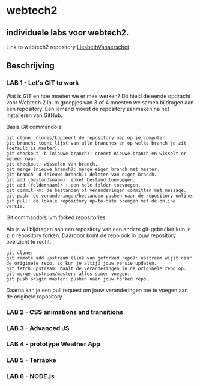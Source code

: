 webtech2
========

## individuele labs voor webtech2.

Link to webtech2 repository [LiesbethVanaerschot](https://github.com/LiesbethVanaerschot/webtech2.git)

## Beschrijving

### LAB 1 - Let's GIT to work

Wat is GIT en hoe moeten we er mee werken? Dit hield de eerste opdracht voor Webtech 2 in. In groepjes van 3 of 4 moesten we samen bijdragen aan een repository. Eén iemand moest de repository aanmaken na het installeren van GitHub. 

Basis Git commando's:
```
git clone: clones/kopieert de repository map op je computer.
git branch: toont lijst van alle branches en op welke branch je zit (default is master).
git checkout -b (nieuwe branch): creert nieuwe branch en wisselt er meteen naar.
git checkout: wisselen van branch.
git merge (nieuwe branch): merge eigen branch met master.
git branch -d (nieuwe branch): deleten van eigen branch.
git add (bestandsnaam): enkel bestand toevoegen.
git add (foldernaam)/ : een hele folder toevoegen.
git commit -m: de bestanden of veranderingen committen met message.
git push: de veranderingen/bestanden pushen naar de repository online.
git pull: de lokale repository up-to-date brengen met de online versie.
```

Git commando's ivm forked repositories:

Als je wil bijdragen aan een repository van een andere git-gebruiker kun je zijn repository forken. Daardoor komt de repo ook in jouw repository overzicht te recht.
```
git clone:
git remote add upstream (link van geforked repo): upstream wijst naar de originele repo, zo kun je altijd jouw versie updaten.
git fetch upstream: haalt de veranderingen in de originele repo op.
git merge upstream/master: alles samen voegen.
git push origin master: pushen naar jouw forked repo.
```
Daarna kan je een pull request om jouw veranderingen toe te voegen aan de originele repository.

### LAB 2 - CSS animations and transitions

### LAB 3 - Advanced JS

### LAB 4 - prototype Weather App

### LAB 5 - Terrapke

### LAB 6 - NODE.js